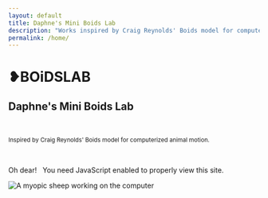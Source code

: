 ```yaml
---
layout: default
title: Daphne's Mini Boids Lab
description: "Works inspired by Craig Reynolds' Boids model for computerized animal motion." 
permalink: /home/
---
```



<main role="main" class="full-screen-mod no-padding" id="microbes">
    <div class="splash-content">
        <h1>&#x2765;BO<span class="thick">i</span>DS<span class="thick">LAB</span></h1>
        <h2>Daphne's Mini Boids Lab</h2>
        <br>
        <p><small>Inspired by Craig Reynolds' Boids model for computerized animal motion.</small></p>
        <noscript><br><p>Oh dear! &nbsp; You need JavaScript enabled to properly view this site.</p></noscript>
    </div>
    <div class="logo-image">
        <img src="{{ site.baseurl }}/images/misc/sheep.png" alt="A myopic sheep working on the computer">
    </div>
</main>


